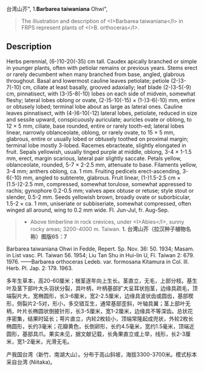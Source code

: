 台湾山芥",
1.**Barbarea taiwaniana** Ohwi",

> The illustration and description of &lt;I&gt;Barbarea taiwaniana&lt;/I&gt; in FRPS represent plants of &lt;I&gt;B. orthoceras&lt;/I&gt;.

## Description
Herbs perennial, (6-)10-20(-35) cm tall. Caudex apically branched or simple in younger plants, often with petiolar remains or previous years. Stems erect or rarely decumbent when many branched from base, angled, glabrous throughout. Basal and lowermost cauline leaves petiolate; petiole (2-)3-7(-10) cm, ciliate at least basally, grooved adaxially; leaf blade (2-)3-5(-9) cm, pinnatisect, with (3-)5-8(-10) lobes on each side of midvein, somewhat fleshy; lateral lobes oblong or ovate, (2-)5-10(-15) × (1-)3-6(-10) mm, entire or obtusely lobed; terminal lobe about as large as lateral ones. Cauline leaves pinnatisect, with (4-)6-10(-12) lateral lobes, petiolate, reduced in size and sessile upward, conspicuously auriculate; auricles ovate or oblong, to 12 × 5 mm, ciliate, base rounded, entire or rarely tooth-ed; lateral lobes linear, narrowly oblanceolate, oblong, or rarely ovate, to 15 × 5 mm, glabrous, entire or usually lobed or obtusely toothed on proximal margin; terminal lobe mostly 3-lobed. Racemes ebracteate, slightly elongated in fruit. Sepals yellowish, usually tinged purple at middle, oblong, 3-4 × 1-1.5 mm, erect, margin scarious, lateral pair slightly saccate. Petals yellow, oblanceolate, rounded, 5-7 × 2-2.5 mm, attenuate to base. Filaments yellow, 3-4 mm; anthers oblong, ca. 1 mm. Fruiting pedicels erect-ascending, 3-6(-10) mm, angled to subterete, glabrous. Fruit linear, (1-)1.5-2.5 cm × (1.5-)2-2.5 mm, compressed, somewhat torulose, somewhat appressed to rachis; gynophore 0.2-0.5 mm; valves apex obtuse or retuse; style stout or slender, 0.5-2 mm. Seeds yellowish brown, broadly ovate or suborbicular, 1.5-2 × ca. 1 mm, uniseriate or subbiseriate, somewhat compressed, often winged all around, wing to 0.2 mm wide. Fl. Jun-Jul, fr. Aug-Sep.

> * Above timberline in rock crevices, under &lt;I&gt;Abies&lt;/I&gt;, sunny rocky areas; 3200-4000 m. Taiwan.
**1. 台湾山芥（拉汉种子植物名称）图版65：7**

Barbarea taiwaniana Ohwi in Fedde, Repert. Sp. Nov. 36: 50. 1934; Masam. in List vasc. Pl. Taiwan 56. 1954; Liu Tan Shu in Hui-lin U, Fl. Taiwan 2: 679. 1976. ——Barbarea orthoceras Ledeb. var. formosana Kitamura in Col. Ill. Herb. Pl. Jap. 2: 179. 1963.

多年生草本，高20-60厘米；根茎逐年向上生长。茎直立，无毛，上部分枝。基生叶及茎下部叶大头羽状分裂，具叶柄，叶柄基部扩大呈耳状抱茎，边缘具疏毛，顶端裂片大，宽椭圆形，长3-6厘米，宽2-2.5厘米，边缘具波状齿或圆齿，基部楔形，侧裂片2-5对，形小，多交错互生，通常基部歪斜，叶轴具翼；茎上部叶无柄，叶片长椭圆状倒披针形，长3-5厘米，宽1-2厘米，边缘具不等深齿。总状花序密集，结果时延长；萼片直立，内轮2枚较小，顶端常隆起成兜状，外轮2枚长椭圆形，长约3毫米；花瓣黄色，长倒卵形，长约4.5毫米，宽约1.5毫米，顶端近圆形，基部具爪。果实未见，据文献记载，长角果直立或上举，线形，长2-3厘米，宽1-2毫米，光滑无毛。

产我国台湾（新竹、南湖大山）。分布于高山斜坡，海拔3300-3700米。模式标本采自台湾 (Niitaka)。
